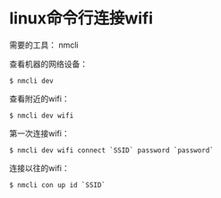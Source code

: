 # linux命令行连接wifi

需要的工具：
nmcli

查看机器的网络设备：
```
$ nmcli dev
```
查看附近的wifi：
```
$ nmcli dev wifi
```
第一次连接wifi：
```
$ nmcli dev wifi connect `SSID` password `password`
```
连接以往的wifi：
```
$ nmcli con up id `SSID`
```
